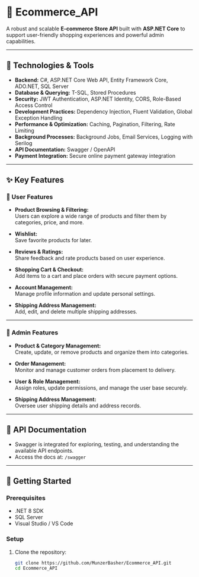 # 🛒 Ecommerce_API

A robust and scalable **E-commerce Store API** built with **ASP.NET Core** to support user-friendly shopping experiences and powerful admin capabilities.

---

## 🔧 Technologies & Tools

- **Backend:** C#, ASP.NET Core Web API, Entity Framework Core, ADO.NET, SQL Server  
- **Database & Querying:** T-SQL, Stored Procedures  
- **Security:** JWT Authentication, ASP.NET Identity, CORS, Role-Based Access Control  
- **Development Practices:** Dependency Injection, Fluent Validation, Global Exception Handling  
- **Performance & Optimization:** Caching, Pagination, Filtering, Rate Limiting  
- **Background Processes:** Background Jobs, Email Services, Logging with Serilog  
- **API Documentation:** Swagger / OpenAPI  
- **Payment Integration:** Secure online payment gateway integration  

---

## ✨ Key Features

### 🔹 User Features

- **Product Browsing & Filtering:**  
  Users can explore a wide range of products and filter them by categories, price, and more.

- **Wishlist:**  
  Save favorite products for later.

- **Reviews & Ratings:**  
  Share feedback and rate products based on user experience.

- **Shopping Cart & Checkout:**  
  Add items to a cart and place orders with secure payment options.

- **Account Management:**  
  Manage profile information and update personal settings.

- **Shipping Address Management:**  
  Add, edit, and delete multiple shipping addresses.

---

### 🔹 Admin Features

- **Product & Category Management:**  
  Create, update, or remove products and organize them into categories.

- **Order Management:**  
  Monitor and manage customer orders from placement to delivery.

- **User & Role Management:**  
  Assign roles, update permissions, and manage the user base securely.

- **Shipping Address Management:**  
  Oversee user shipping details and address records.

---

## 📄 API Documentation

- Swagger is integrated for exploring, testing, and understanding the available API endpoints.
- Access the docs at: `/swagger`

---

## 🚀 Getting Started

### Prerequisites

- .NET 8 SDK 
- SQL Server
- Visual Studio / VS Code

### Setup

1. Clone the repository:
   ```bash
   git clone https://github.com/MunzerBasher/Ecommerce_API.git
   cd Ecommerce_API


